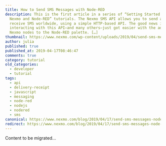 ```yaml
---
title: How to Send SMS Messages with Node-RED
description: This is the first article in a series of “Getting Started with
  Nexmo and Node-RED” tutorials. The Nexmo SMS API allows you to send and
  receive SMS worldwide, using a simple HTTP-based API. The good news is,
  interacting with this API—and many others—just got easier with the addition of
  Nexmo nodes to the Node-RED palette. […]
thumbnail: https://www.nexmo.com/wp-content/uploads/2019/04/send-sms-messages-node-red.png
author: julia
published: true
published_at: 2019-04-17T08:46:47
comments: true
category: tutorial
old_categories:
  - developer
  - tutorial
tags:
  - api
  - delivery-receipt
  - javascript
  - messaging
  - node-red
  - nodejs
  - nodered
  - sms
canonical: https://www.nexmo.com/blog/2019/04/17/send-sms-messages-node-red-dr
redirect: https://www.nexmo.com/blog/2019/04/17/send-sms-messages-node-red-dr
---
```

Content to be migrated...